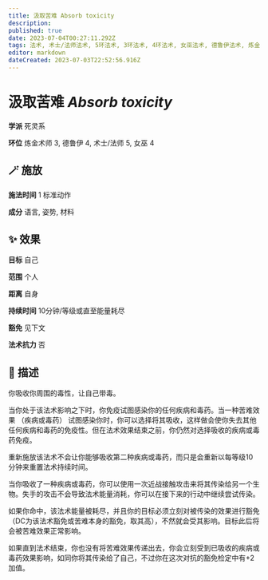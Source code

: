 ```yaml
---
title: 汲取苦难 Absorb toxicity
description: 
published: true
date: 2023-07-04T00:27:11.292Z
tags: 法术, 术士/法师法术, 5环法术, 3环法术, 4环法术, 女巫法术, 德鲁伊法术, 炼金术师法术, 死灵系
editor: markdown
dateCreated: 2023-07-03T22:52:56.916Z
---
```


# **汲取苦难** *Absorb toxicity*

**学派** 死灵系 

**环位** 炼金术师 3, 德鲁伊 4, 术士/法师 5, 女巫 4

## 🪄 施放

**施法时间** 1 标准动作

**成分** 语言, 姿势, 材料

## ✨ 效果 

**目标** 自己 

**范围** 个人

**距离** 自身  

**持续时间** 10分钟/等级或直至能量耗尽 

**豁免** 见下文

**法术抗力** 否

## 📖 描述

你吸收你周围的毒性，让自己带毒。

当你处于该法术影响之下时，你免疫试图感染你的任何疾病和毒药。当一种苦难效果 （疾病或毒药） 试图感染你时，你可以选择将其吸收，这样做会使你失去其他任何疾病和毒药的免疫性。但在法术效果结束之前，你仍然对选择吸收的疾病或毒药免疫。

重新施放该法术不会让你能够吸收第二种疾病或毒药，而只是会重新以每等级10分钟来重置法术持续时间。

当你吸收了一种疾病或毒药，你可以使用一次近战接触攻击来将其传染给另一个生物。失手的攻击不会导致法术能量消耗，你可以在接下来的行动中继续尝试传染。

如果你命中，该法术能量被耗尽，并且你的目标必须立刻对被传染的效果进行豁免 （DC为该法术豁免或苦难本身的豁免，取其高），不然就会受其影响。目标此后将会被苦难效果正常影响。

如果直到法术结束，你也没有将苦难效果传递出去，你会立刻受到已吸收的疾病或毒药效果影响，如同你将其传染给了自己，不过你在这次对抗的豁免检定中有+2加值。
    